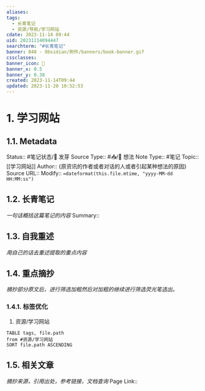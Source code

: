 ```yaml
---
aliases: 
tags:
  - 长青笔记
  - 资源/导航/学习网站
cdate: 2023-11-14 09:44
uid: 20231114094447
searchterm: "#长青笔记"
banner: 040 - Obsidian/附件/banners/book-banner.gif
cssclasses: 
banner_icon: 💌
banner_x: 0.5
banner_y: 0.38
created: 2023-11-14T09:44
updated: 2023-11-20 10:52:53
---
```


# 1. 学习网站

## 1.1. Metadata

Status:: #笔记状态/🌱 发芽
Source Type:: #📥/💭 想法 
Note Type:: #笔记
Topic:: [[学习网站]]
Author:: {原资讯的作者或者对话的人或者引起某种想法的原因}
Source URL::
Modify:: `=dateformat(this.file.mtime, "yyyy-MM-dd HH:MM:ss")`

## 1.2. 长青笔记

_一句话概括这篇笔记的内容_
Summary::

## 1.3. 自我重述

_用自己的话去重述提取的重点内容_

## 1.4. 重点摘抄

_摘抄部分原文后，进行筛选加粗然后对加粗的继续进行筛选荧光笔选出。_
### 1.4.1. 标签优化
1. 资源/学习网站
```dataview
TABLE tags, file.path
from #资源/学习网站  
SORT file.path ASCENDING
```
## 1.5. 相关文章

_摘抄来源，引用出处，参考链接，文档查询_
Page Link::


